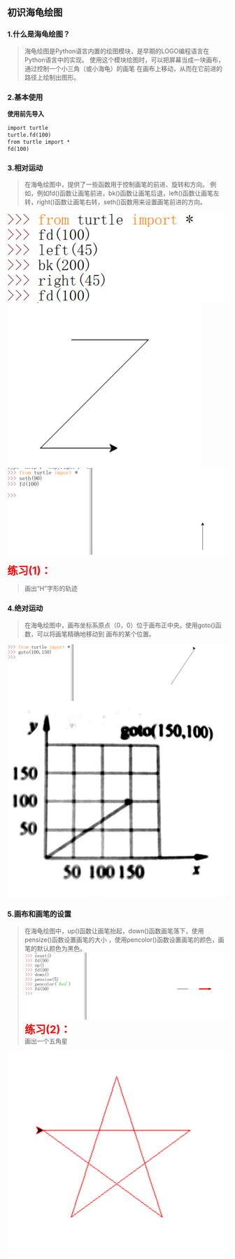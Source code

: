 ## 初识海龟绘图
### 1.什么是海龟绘图？
>海龟绘图是Python语言内置的绘图模块，是早期的LOGO编程语言在Python语言中的实现。
使用这个模块绘图时，可以把屏幕当成一块画布，通过控制一个小三角（或小海龟）的画笔
在画布上移动，从而在它前进的路径上绘制出图形。

### 2.基本使用 
**使用前先导入**
```
import turtle
turtle.fd(100)
from turtle import *
fd(100)
``` 
### 3.相对运动
> 在海龟绘图中，提供了一些函数用于控制画笔的前进、旋转和方向。
> 例如，例如fd()函数让画笔前进，bk()函数让画笔后退，left()函数让画笔左转，right()函数让画笔右转，seth()函数用来设置画笔前进的方向。

<img src="../images/7-1.png" alt=""> <br>
<img src="../images/7-2.png" alt=""> <br>
<img src="../images/7-3.png" alt=""> <br>

<font style="font-size: 24px;color: red;font-weight: 700">练习(1)：</font><br/>
>画出“H”字形的轨迹<br>
### 4.绝对运动 
> 在海龟绘图中，画布坐标系原点（0，0）位于画布正中央。使用goto()函数，可以将画笔精确地移动到
> 画布的某个位置。

<img src="../images/7-4.png" alt=""><br>
<img src="../images/7-6.png" alt=""><br>

### 5.画布和画笔的设置
> 在海龟绘图中，up()函数让画笔抬起，down()函数画笔落下，使用pensize()函数设置画笔的大小
> ，使用pencolor()函数设置画笔的颜色，画笔的默认颜色为黑色。
<img src="../images/7-5.png" alt=""><br>
<font style="font-size: 24px;color: red;font-weight: 700">练习(2)：</font><br/>
>画出一个五角星<br>
<img src="../images/7-7.png" alt="">









